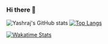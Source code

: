 ### Hi there 👋
![Yashraj's GitHub stats](https://github-readme-stats.vercel.app/api?username=yashraj2003e&show_icons=true&theme=nightowl&border_color="#000080") 
[![Top Langs](https://github-readme-stats.vercel.app/api/top-langs/?username=yashraj2003e&theme=nightowl&border_color=#000080)](https://github.com/yashraj2003e/github-readme-stats)


[![Wakatime Stats](https://github-readme-stats.vercel.app/api/wakatime?username=yashraj2003e&theme=nightowl&layout=compact&border_color=#000080)](https://github.com/yashraj2003e/github-readme-stats)


